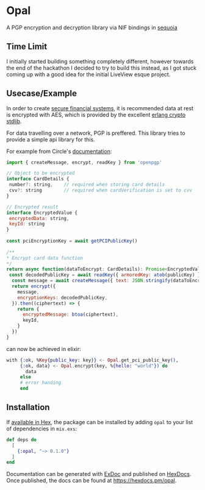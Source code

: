 # Opal

A PGP encryption and decryption library via NIF bindings in [sequoia](https://crates.io/crates/sequoia-openpgp)

## Time Limit

I initially started building something completely different, however towards the end of the hackathon I decided to try to
build this instead, as I got stuck coming up with a good idea for the initial LiveView esque project.

## Usecase/Example

In order to create [secure financial systems]((https://www.precisely.com/blog/data-security/pci-compliance-standards-pci-dss)),
it is recommended data at rest is encrypted with AES, which is provided by the excellent
 [erlang crypto stdlib](https://www.erlang.org/doc/man/crypto.html#crypto_one_time_aead-6).

For data travelling over a network, PGP is preffered. This library tries to provide a simple api library for this.

For example from Circle's [documentation](https://developers.circle.com/docs/accept-card-payments-online):

```javascript
import { createMessage, encrypt, readKey } from 'openpgp'

// Object to be encrypted
interface CardDetails {
 number?: string,    // required when storing card details
 cvv?: string        // required when cardVerification is set to cvv
}

// Encrypted result
interface EncryptedValue {
 encryptedData: string,
 keyId: string
}
 
const pciEncryptionKey = await getPCIPublicKey()
 
/**
* Encrypt card data function
*/
return async function(dataToEncrypt: CardDetails): Promise<EncryptedValue> {
 const decodedPublicKey = await readKey({ armoredKey: atob(publicKey) })
  const message = await createMessage({ text: JSON.stringify(dataToEncrypt) })
  return encrypt({
    message,
    encryptionKeys: decodedPublicKey,
  }).then((ciphertext) => {
    return {
      encryptedMessage: btoa(ciphertext),
      keyId,
    }
  })
}
```

can now be achieved in elixir:

```elixir
with {:ok, %Key{public_key: key}} <- Opal.get_pci_public_key(), 
     {:ok, data} <- Opal.encrypt(key, %{hello: "world"}) do
       data
     else
     # error handing
     end
```

## Installation

If [available in Hex](https://hex.pm/docs/publish), the package can be installed
by adding `opal` to your list of dependencies in `mix.exs`:

```elixir
def deps do
  [
    {:opal, "~> 0.1.0"}
  ]
end
```

Documentation can be generated with [ExDoc](https://github.com/elixir-lang/ex_doc)
and published on [HexDocs](https://hexdocs.pm). Once published, the docs can
be found at <https://hexdocs.pm/opal>.
